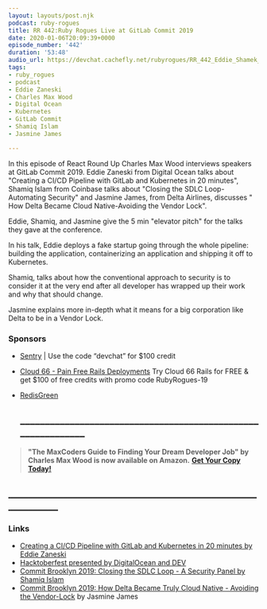 ```yaml
---
layout: layouts/post.njk
podcast: ruby-rogues
title: RR 442:Ruby Rogues Live at GitLab Commit 2019
date: 2020-01-06T20:09:39+0000
episode_number: '442'
duration: '53:48'
audio_url: https://devchat.cachefly.net/rubyrogues/RR_442_Eddie_Shamek_Jasmine.mp3
tags:
- ruby_rogues
- podcast
- Eddie Zaneski
- Charles Max Wood
- Digital Ocean
- Kubernetes
- GitLab Commit
- Shamiq Islam
- Jasmine James

---
```

In this episode of React Round Up Charles Max Wood interviews speakers at GitLab Commit 2019. Eddie Zaneski from Digital Ocean talks about "Creating a CI/CD Pipeline with GitLab and Kubernetes in 20 minutes", Shamiq Islam from Coinbase talks about "Closing the SDLC Loop- Automating Security" and Jasmine James, from Delta Airlines, discusses " How Delta Became Cloud Native-Avoiding the Vendor Lock".

Eddie, Shamiq, and Jasmine give the 5 min "elevator pitch" for the talks they gave at the conference.

In his talk, Eddie deploys a fake startup going through the whole pipeline: building the application, containerizing an application and shipping it off to Kubernetes.

Shamiq, talks about how the conventional approach to security is to consider it at the very end after all developer has wrapped up their work and why that should change.

Jasmine explains more in-depth what it means for a big corporation like Delta to be in a Vendor Lock.

### Sponsors

* [Sentry](http://sentry.io/) | Use the code “devchat” for $100 credit
* [Cloud 66 - Pain Free Rails Deployments](https://cloud66.com/rails?utm_source=-&utm_medium=-&utm_campaign=ruby-rogues) Try Cloud 66 Rails for FREE & get $100 of free credits with promo code RubyRogues-19
* [RedisGreen](https://redisgreen.net/?utm_source=rubyrogues&utm_medium=podcast&utm_campaign=rubyrogues)

  ## **_____________________________________________________________**

> **"The MaxCoders Guide to Finding Your Dream Developer Job" by Charles Max Wood is now available on Amazon.**  [**Get Your Copy Today!**](https://www.amazon.com/gp/product/B081MBL5C9/ref=as_li_ss_tl?ie=UTF8&linkCode=sl1&tag=devchattv-20&linkId=9d61363241636e2546ef46abba198746&language=en_US)

## **____________________________________________________________**

### Links

* [Creating a CI/CD Pipeline with GitLab and Kubernetes in 20 minutes by Eddie Zaneski ](https://www.youtube.com/watch?v=-shvwiBwFVI)
* [Hacktoberfest presented by DigitalOcean and DEV](https://hacktoberfest.digitalocean.com/)
* [Commit Brooklyn 2019: Closing the SDLC Loop - A Security Panel  by  Shamiq Islam](https://www.youtube.com/watch?v=IxjjsU_2tyU&list=PLFGfElNsQthaaqEAb6ceZvYnZgzSM50Kg&index=10)
* [Commit Brooklyn 2019: How Delta Became Truly Cloud Native - Avoiding the Vendor-Lock](https://www.youtube.com/watch?v=zV_hFcxoN8I&list=PLFGfElNsQthaaqEAb6ceZvYnZgzSM50Kg&index=3&t=0s)  by Jasmine James

###
